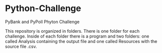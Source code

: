 # Python-Challenge

PyBank and PyPoll Phyton Challenge

This repository is organized in folders. There is one folder for each challenge. Inside of each folder there is a program and two folders: one called Analysis containing the output file and one called Resources with the source file .csv.